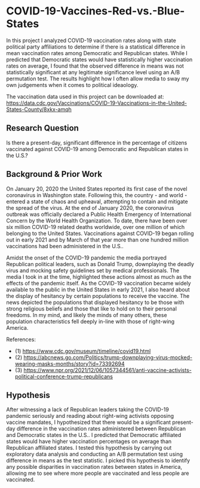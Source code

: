 # COVID-19-Vaccines-Red-vs.-Blue-States

In this project I analyzed COVID-19 vaccination rates along with state political party affiliations to determine if there is a statistical difference in mean vaccination rates among Democratic and Republican states. While I predicted
that Democratic states would have statistically higher vaccination rates on average, I found that the observed difference in means was not statistically significant at any legitimate significance level using an A/B permutation test. The results highlight how I often allow media to sway my own judgements when it comes to political ideaology.

The vaccination data used in this project can be downloaded at: https://data.cdc.gov/Vaccinations/COVID-19-Vaccinations-in-the-United-States-County/8xkx-amqh

## Research Question
Is there a present-day, significant difference in the percentage of citizens vaccinated against COVID-19 among Democratic and Republican states in the U.S.?

## Background & Prior Work

On January 20, 2020 the United States reported its first case of the novel coronavirus in Washington state. Following this, the country - and world -  entered a state of chaos and upheaval, attempting to contain and mitigate the spread of the virus. At the end of January 2020, the coronavirus outbreak was officially declared a Public Health Emergency of International Concern by the World Health Organization. To date, there have been over six million COVID-19 related deaths worldwide, over one million of which belonging to the United States. Vaccinations against COVID-19 began rolling out in early 2021 and by March of that year more than one hundred million vaccinations had been administered in the U.S.. 

Amidst the onset of the COVID-19 pandemic the media portrayed Republican political leaders, such as Donald Trump, downplaying the deadly virus and mocking safety guidelines set by medical professionals. The media I took in at the time, highlighted these actions almost as much as the effects of the pandemic itself. As the COVID-19 vaccination became widely available to the public in the United States in early 2021, I also heard about the display of hesitancy by certain populations to receive the vaccine. The news depicted the populations that displayed hesitancy to be those with strong religious beliefs and those that like to hold on to their personal freedoms. In my mind, and likely the minds of many others, these population characteristics fell deeply in-line with those of right-wing America.

References:
- (1) https://www.cdc.gov/museum/timeline/covid19.html
- (2) https://abcnews.go.com/Politics/trump-downplaying-virus-mocked-wearing-masks-months/story?id=73392694
- (3) https://www.npr.org/2021/12/06/1057344561/anti-vaccine-activists-political-conference-trump-republicans

##  Hypothesis

After witnessing a lack of Republican leaders taking the COVID-19 pandemic seriously and reading about right-wing activists opposing vaccine mandates, I hypothesized that there would be a significant present-day difference in the vaccination rates administered between Republican and Democratic states in the U.S.. I predicted that Democratic affiliated states would have higher vaccination percentages on average than Republican affiliated states. I tested this hypothesis by carrying out exploratory data analysis and conducting an A/B permutation test using difference in means as the test statistic. I picked this hypothesis to identify any possible disparities in vaccination rates between states in America, allowing me to see where more people are vaccinated and less people are vaccinated.
